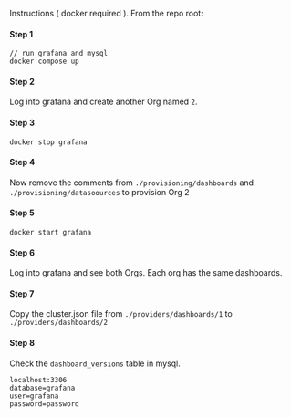 Instructions ( docker required ).  From the repo root:

#### Step 1

```
// run grafana and mysql
docker compose up
```

#### Step 2
Log into grafana and create another Org named `2`.

#### Step 3
```
docker stop grafana
```

#### Step 4
Now remove the comments from `./provisioning/dashboards` and `./provisioning/datasoources` to provision Org 2

#### Step 5
```
docker start grafana
```

#### Step 6
Log into grafana and see both Orgs.  Each org has the same dashboards.

#### Step 7
Copy the cluster.json file from `./providers/dashboards/1` to `./providers/dashboards/2`

#### Step 8
Check the `dashboard_versions` table in mysql.
```
localhost:3306
database=grafana
user=grafana
password=password
```



